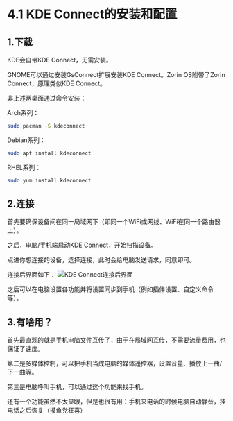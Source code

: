 # 4.1 KDE Connect的安装和配置

## 1.下载

KDE会自带KDE Connect，无需安装。

GNOME可以通过安装GsConnect扩展安装KDE Connect。Zorin OS附带了Zorin Connect，原理类似KDE Connect。

非上述两桌面通过命令安装：

Arch系列：

```bash
sudo pacman -S kdeconnect
```

Debian系列：

```bash
sudo apt install kdeconnect
```

RHEL系列：

```bash
sudo yum install kdeconnect
```

## 2.连接

首先要确保设备间在同一局域网下（即同一个WiFi或网线、WiFi在同一个路由器上）。

之后，电脑/手机端启动KDE Connect，开始扫描设备。

点进你想连接的设备，选择连接，此时会给电脑发送请求，同意即可。

连接后界面如下：
![KDE Connect连接后界面](https://images.gitee.com/uploads/images/2021/0817/225426_37214727_7341266.jpeg "Screenshot_20210817_224936_org.kde.kdeconnect_tp.jpg")


之后可以在电脑设置各功能并将设置同步到手机（例如插件设置、自定义命令等）。

## 3.有啥用？

首先最直观的就是手机电脑文件互传了，由于在局域网互传，不需要流量费用，也保证了速度。

第二是多媒体控制，可以把手机当成电脑的媒体遥控器，设置音量、播放上一曲/下一曲等。

第三是电脑呼叫手机，可以通过这个功能来找手机。

还有一个功能虽然不太显眼，但是也很有用：手机来电话的时候电脑自动静音，挂电话之后恢复（摸鱼党狂喜）